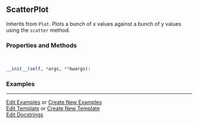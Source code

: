 ## <a id="McUtils.Plots.Plots.ScatterPlot">ScatterPlot</a>
Inherits from `Plot`.
Plots a bunch of x values against a bunch of y values using the `scatter` method.

### Properties and Methods
<a id="McUtils.Plots.Plots.ScatterPlot.__init__" class="docs-object-method">&nbsp;</a>
```python
__init__(self, *args, **kwargs): 
```

### Examples


___

[Edit Examples](https://github.com/McCoyGroup/References/edit/gh-pages/Documentation/examples/McUtils/Plots/Plots/ScatterPlot.md) or 
[Create New Examples](https://github.com/McCoyGroup/References/new/gh-pages/?filename=Documentation/examples/McUtils/Plots/Plots/ScatterPlot.md) <br/>
[Edit Template](https://github.com/McCoyGroup/References/edit/gh-pages/Documentation/templates/McUtils/Plots/Plots/ScatterPlot.md) or 
[Create New Template](https://github.com/McCoyGroup/References/new/gh-pages/?filename=Documentation/templates/McUtils/Plots/Plots/ScatterPlot.md) <br/>
[Edit Docstrings](https://github.com/McCoyGroup/McUtils/edit/master/Plots/Plots.py?message=Update%20Docs)